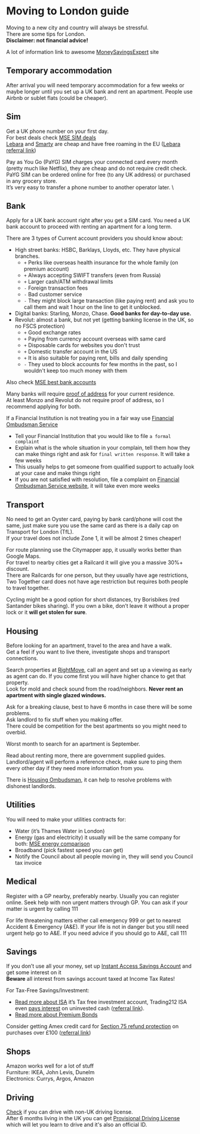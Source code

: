 # Moving to London guide

Moving to a new city and country will always be stressful.\
There are some tips for London.\
**Disclaimer: not financial advice!**

A lot of information link to awesome [MoneySavingsExpert](https://www.moneysavingexpert.com/) site

## Temporary accommodation
After arrival you will need temporary accommodation for a few weeks or maybe longer until you set up a UK bank and rent an apartment. People use Airbnb or sublet flats (could be cheaper). 

## Sim
Get a UK phone number on your first day. \
For best deals check [MSE SIM deals](https://www.moneysavingexpert.com/cheap-mobile-finder/sim-only/) \
[Lebara](https://www.lebara.co.uk/) and [Smarty](https://smarty.co.uk/) are cheap and have free roaming in the EU ([Lebara referral link](https://aklam.io/fdks30))

Pay as You Go (PaYG) SIM charges your connected card every month (pretty much like Netflix), they are cheap and do not require credit check. \
PaYG SIM can be ordered online for free (to any UK address) or purchased in any grocery store. \
It’s very easy to transfer a phone number to another operator later. \

## Bank
Apply for a UK bank account right after you get a SIM card. 
You need a UK bank account to proceed with renting an apartment for a long term. 

There are 3 types of Current account providers you should know about: 
- High street banks: HSBC, Barklays, Lloyds, etc. They have physical branches.
  - `+` Perks like overseas health insurance for the whole family (on premium account)
  - `+` Always accepting SWIFT transfers (even from Russia)
  - `+` Larger cash/ATM withdrawal limits
  - `-` Foreign transaction fees
  - `-` Bad customer service
  - `-` They might block large transaction (like paying rent) and ask you to call them and wait 1 hour on the line to get it unblocked.
- Digital banks: Starling, Monzo, Chase. **Good banks for day-to-day use.**
- Revolut: almost a bank, but not yet (getting banking license in the UK, so no FSCS protection)
  - `+` Good exchange rates
  - `+` Paying from currency account overseas with same card
  - `+` Disposable cards for websites you don't trust
  - `+` Domestic transfer account in the US
  - `+` It is also suitable for paying rent, bills and daily spending
  - `-` They used to block accounts for few months in the past, so I wouldn't keep too much money with them
 
Also check [MSE best bank accounts](https://www.moneysavingexpert.com/banking/compare-best-bank-accounts/)

Many banks will require [proof of address](https://statrys.com/blog/what-is-a-proof-of-address) for your current residence.\
At least Monzo and Revolut do not require proof of address, so I recommend applying for both.

If a Financial Institution is not treating you in a fair way use [Financial Ombudsman Service](https://www.financial-ombudsman.org.uk/)
- Tell your Financial Institution that you would like to file `a formal complaint`
- Explain what is the whole situation in your complain, tell them how they can make things right and ask for `final written response`. It will take a few weeks
- This usually helps to get someone from qualified support to actually look at your case and make things right
- If you are not satisfied with resolution, file a complaint on [Financial Ombudsman Service website](https://www.financial-ombudsman.org.uk/), it will take even more weeks

## Transport
No need to get an Oyster card, paying by bank card/phone will cost the same, just make sure you use the same card as there is a daily cap on Transport for London (TfL).\
If your travel does not include Zone 1, it will be almost 2 times cheaper!

For route planning use the Citymapper app, it usually works better than Google Maps.\
For travel to nearby cities get a Railcard it will give you a massive 30%+ discount.\
There are Railcards for one person, but they usually have age restrictions, Two Together card does not have age restriction but requires both people to travel together.

Cycling might be a good option for short distances, try Borisbikes (red Santander bikes sharing).
If you own a bike, don’t leave it without a proper lock or it **will get stolen for sure**.

## Housing
Before looking for an apartment, travel to the area and have a walk.\
Get a feel if you want to live there, investigate shops and transport connections.

Search properties at [RightMove](rightmove.co.uk), call an agent and set up a viewing as early as agent can do. If you come first you will have higher chance to get that property.\
Look for mold and check sound from the road/neighbors. **Never rent an apartment with single glazed windows.**

Ask for a breaking clause, best to have 6 months in case there will be some problems.\
Ask landlord to fix stuff when you making offer.\
There could be competition for the best apartments so you might need to overbid.

Worst month to search for an apartment is September.

Read about renting more, there are government supplied guides.\
Landlord/agent will perform a reference check, make sure to ping them every other day if they need more information from you.

There is [Housing Ombudsman](https://www.housing-ombudsman.org.uk/), it can help to resolve problems with dishonest landlords.

## Utilities
You will need to make your utilities contracts for: 
- Water (it’s Thames Water in London)
- Energy (gas and electricity) it usually will be the same company for both: [MSE energy comparison](https://www.moneysavingexpert.com/energy/)
- Broadband (pick fastest speed you can get)
- Notify the Council about all people moving in, they will send you Council tax invoice

## Medical
Register with a GP nearby, preferably nearby. Usually you can register online. Seek help with non urgent matters through GP. You can ask if your matter is urgent by calling 111

For life threatening matters either call emergency 999 or get to nearest Accident & Emergency (A&E).
If your life is not in danger but you still need urgent help go to A&E.
If you need advice if you should go to A&E, call 111

## Savings
If you don’t use all your money, set up [Instant Access Savings Account](https://www.moneysavingexpert.com/savings/savings-accounts-best-interest/) and get some interest on it \
**Beware** all interest from savings account taxed at Income Tax Rates!

For Tax-Free Savings/Investment:
* [Read more about ISA](https://www.gov.uk/individual-savings-accounts) it’s Tax free investment account, Trading212 ISA even [pays interest](https://www.trading212.com/interest-on-cash) on uninvested cash ([referral link](https://www.trading212.com/invite/199OTsiWJs)).
* [Read more about Premium Bonds](https://www.moneysavingexpert.com/savings/premium-bonds/)

Consider getting Amex credit card for [Section 75 refund protection](https://www.moneysavingexpert.com/reclaim/section75-protect-your-purchases/) on purchases over £100 ([referral link](https://americanexpress.com/en-gb/referral/platinum-cashback-everyday?ref=vLADIvdJoF&XL=MNANS))

## Shops
Amazon works well for a lot of stuff\
Furniture: IKEA, John Levis, Dunelm\
Electronics: Currys, Argos, Amazon

## Driving
[Check](https://www.gov.uk/driving-nongb-licence) if you can drive with non-UK driving license.\
After 6 months living in the UK you can get [Provisional Driving License](https://www.gov.uk/apply-first-provisional-driving-licence) which will let you learn to drive and it's also an official ID.
